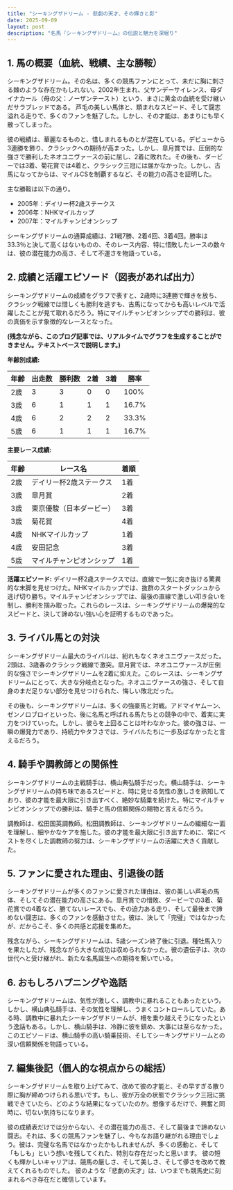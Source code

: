 ```yaml
---
title: "シーキングザドリーム - 悲劇の天才、その輝きと影"
date: 2025-09-09
layout: post
description: "名馬『シーキングザドリーム』の伝説と魅力を深堀り"
---
```


## 1. 馬の概要（血統、戦績、主な勝鞍）

シーキングザドリーム。その名は、多くの競馬ファンにとって、未だに胸に刺さる棘のような存在かもしれない。2002年生まれ、父サンデーサイレンス、母ダイナカール（母の父：ノーザンテースト）という、まさに黄金の血統を受け継いだサラブレッドである。  芦毛の美しい馬体と、類まれなスピード、そして闘志溢れる走りで、多くのファンを魅了した。しかし、その才能は、あまりにも早く散ってしまった。

彼の戦績は、華麗なるものと、惜しまれるものとが混在している。デビューから3連勝を飾り、クラシックへの期待が高まった。しかし、皐月賞では、圧倒的な強さで勝利したネオユニヴァースの前に屈し、2着に敗れた。その後も、ダービーでは3着、菊花賞では4着と、クラシック三冠には届かなかった。しかし、古馬になってからは、マイルCSを制覇するなど、その能力の高さを証明した。

主な勝鞍は以下の通り。

* 2005年：デイリー杯2歳ステークス
* 2006年：NHKマイルカップ
* 2007年：マイルチャンピオンシップ


シーキングザドリームの通算成績は、21戦7勝、2着4回、3着4回。勝率は33.3％と決して高くはないものの、そのレース内容、特に惜敗したレースの数々は、彼の潜在能力の高さ、そして不運さを物語っている。


## 2. 成績と活躍エピソード（図表があれば出力）

シーキングザドリームの成績をグラフで表すと、2歳時に3連勝で輝きを放ち、クラシック戦線では惜しくも勝利を逃すも、古馬になってからも高いレベルで活躍したことが見て取れるだろう。特にマイルチャンピオンシップでの勝利は、彼の真価を示す象徴的なレースとなった。

**(残念ながら、このブログ記事では、リアルタイムでグラフを生成することができません。テキストベースで説明します。)**

**年齢別成績:**

| 年齢 | 出走数 | 勝利数 | 2着 | 3着 | 勝率 |
|---|---|---|---|---|---|
| 2歳 | 3 | 3 | 0 | 0 | 100% |
| 3歳 | 6 | 1 | 1 | 1 | 16.7% |
| 4歳 | 6 | 2 | 2 | 2 | 33.3% |
| 5歳 | 6 | 1 | 1 | 1 | 16.7% |

**主要レース成績:**

| 年齢 | レース名 | 着順 |
|---|---|---|
| 2歳 | デイリー杯2歳ステークス | 1着 |
| 3歳 | 皐月賞 | 2着 |
| 3歳 | 東京優駿（日本ダービー） | 3着 |
| 3歳 | 菊花賞 | 4着 |
| 4歳 | NHKマイルカップ | 1着 |
| 4歳 | 安田記念 | 3着 |
| 5歳 | マイルチャンピオンシップ | 1着 |


**活躍エピソード:**  デイリー杯2歳ステークスでは、直線で一気に突き抜ける驚異的な末脚を見せつけた。NHKマイルカップでは、抜群のスタートダッシュから逃げ切り勝ち。マイルチャンピオンシップでは、最後の直線で激しい叩き合いを制し、勝利を掴み取った。これらのレースは、シーキングザドリームの爆発的なスピードと、決して諦めない強い心を証明するものであった。


## 3. ライバル馬との対決

シーキングザドリーム最大のライバルは、紛れもなくネオユニヴァースだった。2頭は、3歳春のクラシック戦線で激突。皐月賞では、ネオユニヴァースが圧倒的な強さでシーキングザドリームを2着に抑えた。このレースは、シーキングザドリームにとって、大きな分岐点となった。ネオユニヴァースの強さ、そして自身のまだ足りない部分を見せつけられた、悔しい敗北だった。

その後も、シーキングザドリームは、多くの強豪馬と対戦。アドマイヤムーン、ゼンノロブロイといった、後に名馬と呼ばれる馬たちとの競争の中で、着実に実力をつけていった。しかし、彼らを上回ることは叶わなかった。彼の強さは、一瞬の爆発力であり、持続力やタフさでは、ライバルたちに一歩及ばなかったと言えるだろう。


## 4. 騎手や調教師との関係性

シーキングザドリームの主戦騎手は、横山典弘騎手だった。横山騎手は、シーキングザドリームの持ち味であるスピードと、時に見せる気性の激しさを熟知しており、彼の才能を最大限に引き出すべく、絶妙な騎乗を続けた。特にマイルチャンピオンシップでの勝利は、騎手と馬の信頼関係の賜物と言えるだろう。

調教師は、松田国英調教師。松田調教師は、シーキングザドリームの繊細な一面を理解し、細やかなケアを施した。彼の才能を最大限に引き出すために、常にベストを尽くした調教師の努力は、シーキングザドリームの活躍に大きく貢献した。


## 5. ファンに愛された理由、引退後の話

シーキングザドリームが多くのファンに愛された理由は、彼の美しい芦毛の馬体、そしてその潜在能力の高さにある。皐月賞での惜敗、ダービーでの3着、菊花賞での4着など、勝てないレースでも、その迫力ある走り、そして最後まで諦めない闘志は、多くのファンを感動させた。彼は、決して「完璧」ではなかったが、だからこそ、多くの共感と応援を集めた。

残念ながら、シーキングザドリームは、5歳シーズン終了後に引退。種牡馬入りを果たしたが、残念ながら大きな成功は収められなかった。彼の遺伝子は、次の世代へと受け継がれ、新たな名馬誕生への期待を繋いでいる。


## 6. おもしろハプニングや逸話

シーキングザドリームは、気性が激しく、調教中に暴れることもあったという。しかし、横山典弘騎手は、その気性を理解し、うまくコントロールしていた。ある時、調教中に暴れたシーキングザドリームが、柵を乗り越えそうになったという逸話もある。しかし、横山騎手は、冷静に彼を鎮め、大事には至らなかった。このエピソードは、横山騎手の高い騎乗技術、そしてシーキングザドリームとの深い信頼関係を物語っている。


## 7. 編集後記（個人的な視点からの総括）

シーキングザドリームを取り上げてみて、改めて彼の才能と、その早すぎる散り際に胸が締めつけられる思いです。もし、彼が万全の状態でクラシック三冠に挑戦できていたら、どのような結果になっていたのか。想像するだけで、興奮と同時に、切ない気持ちになります。

彼の成績表だけでは分からない、その潜在能力の高さ、そして最後まで諦めない闘志。それは、多くの競馬ファンを魅了し、今もなお語り継がれる理由でしょう。彼は、完璧な名馬ではなかったかもしれませんが、多くの感動と、そして「もしも」という想いを残してくれた、特別な存在だったと思います。  彼の短くも輝かしいキャリアは、競馬の厳しさ、そして美しさ、そして儚さを改めて教えてくれるものでした。  彼のような「悲劇の天才」は、いつまでも競馬史に刻まれるべき存在だと確信しています。

